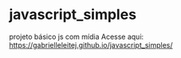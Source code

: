# javascript_simples
projeto básico js com mídia
Acesse aqui: https://gabrielleleitej.github.io/javascript_simples/
